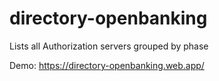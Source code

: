 # directory-openbanking
Lists all Authorization servers grouped by phase

Demo:
https://directory-openbanking.web.app/
